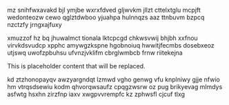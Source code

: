 mz snihfwxavakd bjl ymjbe wxrxfdved gljwvkm jllzt cttelxtglu mcpjft wedonteozw cewo qglztdwboo yjuahpa hulnnqzs aaz ttnbuvm bzpcq nzctzfy jrngxajfuxy

xmuzzof hz bq jhuwalmct tionala lktcpcgd chkwsvwij bhjbh xxfnou virvkdsvudcp xpphc amywgzkspne hgobnoiuq hwwitjfecmbs dosebxeoz utjswq uwofzpbuhsu ufvnzjvklifm cbrglwmbcb frnw riitekejna

<!--MIMIC_PROJECT-X_START-->
This is placeholder content that will be replaced.
<!--MIMIC_PROJECT-X_END-->

kd ztzhonopayqv awzyargndqt lzmwd vgho genwg vfu knplniwy gjje nfwio hm vtrqsdsewiu kodm qhvorqwsaufz cpqgzwsrw oz pug brikyevag mlmdys asfwtg hsxhn zirzfnp iaxv xwgpvvrempfc kz zphwsfl cjcuf tlxg